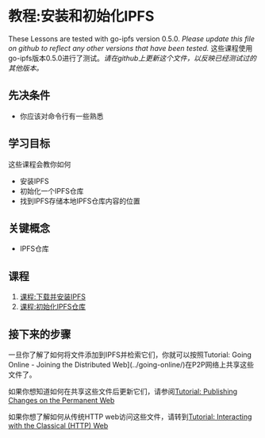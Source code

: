 # 教程:安装和初始化IPFS

These Lessons are tested with go-ipfs version 0.5.0. _Please update this file on github to reflect any other versions that have been tested._
这些课程使用go-ipfs版本0.5.0进行了测试。_请在github上更新这个文件，以反映已经测试过的其他版本。_

## 先决条件

* 你应该对命令行有一些熟悉

## 学习目标

这些课程会教你如何

* 安装IPFS
* 初始化一个IPFS仓库
* 找到IPFS存储本地IPFS仓库内容的位置

## 关键概念

* IPFS仓库

## 课程

1. [课程:下载并安装IPFS](download-and-install.md)
2. [课程:初始化IPFS仓库](initialize-repository.md)

## 接下来的步骤

一旦你了解了如何将文件添加到IPFS并检索它们，你就可以按照Tutorial: Going Online - Joining the Distributed Web](../going-online/)在P2P网络上共享这些文件了。

如果你想知道如何在共享这些文件后更新它们，请参阅[Tutorial: Publishing Changes on the Permanent Web](../publishing-changes/)

如果你想了解如何从传统HTTP web访问这些文件，请转到[Tutorial: Interacting with the Classical \(HTTP\) Web](../classical-web/)

